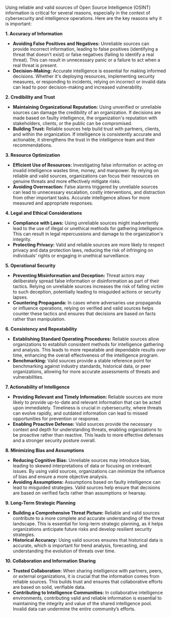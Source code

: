 Using reliable and valid sources of Open Source Intelligence (OSINT) information is critical for several reasons, especially in the context of cybersecurity and intelligence operations. Here are the key reasons why it is important:

<b> 1. Accuracy of Information </b>
* **Avoiding False Positives and Negatives:** Unreliable sources can provide incorrect information, leading to false positives (identifying a threat that doesn't exist) or false negatives (failing to identify a real threat). This can result in unnecessary panic or a failure to act when a real threat is present.
* **Decision-Making:** Accurate intelligence is essential for making informed decisions. Whether it's deploying resources, implementing security measures, or responding to incidents, relying on incorrect or invalid data can lead to poor decision-making and increased vulnerability.

<b> 2. Credibility and Trust </b>
* **Maintaining Organizational Reputation:** Using unverified or unreliable sources can damage the credibility of an organization. If decisions are made based on faulty intelligence, the organization's reputation with stakeholders, clients, or the public can be compromised.
* **Building Trust:** Reliable sources help build trust with partners, clients, and within the organization. If intelligence is consistently accurate and actionable, it strengthens the trust in the intelligence team and their recommendations.

<b> 3. Resource Optimization </b>
* **Efficient Use of Resources:** Investigating false information or acting on invalid intelligence wastes time, money, and manpower. By relying on reliable and valid sources, organizations can focus their resources on genuine threats and more effectively mitigate risks.
* **Avoiding Overreaction:** False alarms triggered by unreliable sources can lead to unnecessary escalation, costly interventions, and distraction from other important tasks. Accurate intelligence allows for more measured and appropriate responses.

<b> 4. Legal and Ethical Considerations </b>
* **Compliance with Laws:** Using unreliable sources might inadvertently lead to the use of illegal or unethical methods for gathering intelligence. This can result in legal repercussions and damage to the organization's integrity.
* **Protecting Privacy:** Valid and reliable sources are more likely to respect privacy and data protection laws, reducing the risk of infringing on individuals' rights or engaging in unethical surveillance.

<b> 5. Operational Security </b>
* **Preventing Misinformation and Deception:** Threat actors may deliberately spread false information or disinformation as part of their tactics. Relying on unreliable sources increases the risk of falling victim to such deception, potentially leading to misguided actions or security lapses.
* **Countering Propaganda:** In cases where adversaries use propaganda or influence operations, relying on verified and valid sources helps counter these tactics and ensures that decisions are based on facts rather than manipulation.

<b> 6. Consistency and Repeatability </b>
* **Establishing Standard Operating Procedures:** Reliable sources allow organizations to establish consistent methods for intelligence gathering and analysis. This leads to more repeatable and dependable results over time, enhancing the overall effectiveness of the intelligence program.
* **Benchmarking:** Valid sources provide a stable reference point for benchmarking against industry standards, historical data, or peer organizations, allowing for more accurate assessments of threats and vulnerabilities.

<b> 7. Actionability of Intelligence </b>
* **Providing Relevant and Timely Information:** Reliable sources are more likely to provide up-to-date and relevant information that can be acted upon immediately. Timeliness is crucial in cybersecurity, where threats can evolve rapidly, and outdated information can lead to missed opportunities for prevention or response.
* **Enabling Proactive Defense:** Valid sources provide the necessary context and depth for understanding threats, enabling organizations to be proactive rather than reactive. This leads to more effective defenses and a stronger security posture overall.

<b> 8. Minimizing Bias and Assumptions </b>
* **Reducing Cognitive Bias:** Unreliable sources may introduce bias, leading to skewed interpretations of data or focusing on irrelevant issues. By using valid sources, organizations can minimize the influence of bias and ensure a more objective analysis.
* **Avoiding Assumptions:** Assumptions based on faulty intelligence can lead to misguided strategies. Valid sources help ensure that decisions are based on verified facts rather than assumptions or hearsay.

<b> 9. Long-Term Strategic Planning </b>
* **Building a Comprehensive Threat Picture:** Reliable and valid sources contribute to a more complete and accurate understanding of the threat landscape. This is essential for long-term strategic planning, as it helps organizations anticipate future risks and develop resilient security strategies.
* **Historical Accuracy:** Using valid sources ensures that historical data is accurate, which is important for trend analysis, forecasting, and understanding the evolution of threats over time.

<b> 10. Collaboration and Information Sharing </b>
* **Trusted Collaboration:** When sharing intelligence with partners, peers, or external organizations, it is crucial that the information comes from reliable sources. This builds trust and ensures that collaborative efforts are based on solid, verifiable data.
* **Contributing to Intelligence Communities:** In collaborative intelligence environments, contributing valid and reliable information is essential to maintaining the integrity and value of the shared intelligence pool. Invalid data can undermine the entire community’s efforts.

